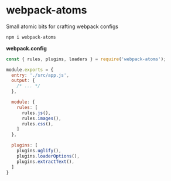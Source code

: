 # webpack-atoms
Small atomic bits for crafting webpack configs

```sh
npm i webpack-atoms
```

**webpack.config**
```js
const { rules, plugins, loaders } = require('webpack-atoms');

module.exports = {
  entry: './src/app.js',
  output: {
    /* ... */
  },

  module: {
    rules: [
      rules.js(),
      rules.images(),
      rules.css(),
    ]
  },

  plugins: [
    plugins.uglify(),
    plugins.loaderOptions(),
    plugins.extractText(),
  ]
}
```
